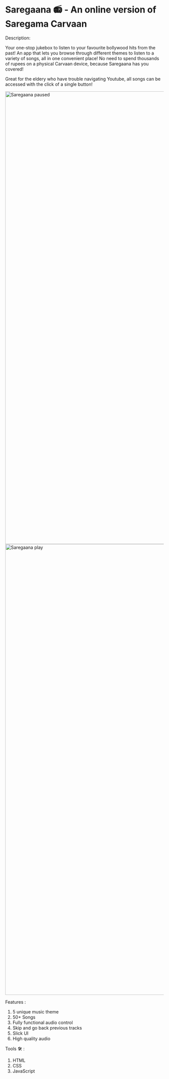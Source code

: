 # Saregaana 📻 - An online version of Saregama Carvaan

Description: 

Your one-stop jukebox to listen to your favourite bollywood hits from the past! An app that lets you browse through different themes to listen to a variety of songs, all in one convenient place! No need to spend thousands of rupees on a physical Carvaan device, because Saregaana has you covered!

Great for the eldery who have trouble navigating Youtube, all songs can be accessed with the click of a single button!

<img width="1436" alt="Saregaana paused" src="https://user-images.githubusercontent.com/98321872/209902826-5666aefd-43e0-4d74-9ce0-c5ae9f962ae0.png">
<img width="1430" alt="Saregaana play" src="https://user-images.githubusercontent.com/98321872/209902829-1eb8410d-2891-4fe5-a216-bfc2ca5d1313.png">


Features : 

1. 5 unique music theme
2. 50+ Songs
3. Fully functional audio control
4. Skip and go back previous tracks
5. Slick UI
6. High quality audio

Tools 🛠️ :

1. HTML
2. CSS
3. JavaScript
